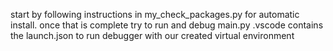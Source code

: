start by following instructions in my_check_packages.py for automatic install.
once that is complete try to run and debug main.py
.vscode contains the launch.json to run debugger with our created virtual environment
